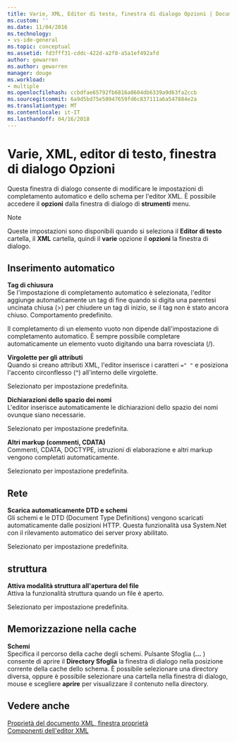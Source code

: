 ```yaml
---
title: Varie, XML, Editor di testo, finestra di dialogo Opzioni | Documenti Microsoft
ms.custom: ''
ms.date: 11/04/2016
ms.technology:
- vs-ide-general
ms.topic: conceptual
ms.assetid: fd3fff31-cddc-422d-a2f0-a5a1ef492afd
author: gewarren
ms.author: gewarren
manager: douge
ms.workload:
- multiple
ms.openlocfilehash: ccbdfae65792fb6816a0604db6339a9d63fa2ccb
ms.sourcegitcommit: 6a9d5bd75e50947659fd6c837111a6a547884e2a
ms.translationtype: MT
ms.contentlocale: it-IT
ms.lasthandoff: 04/16/2018
---
```

# <a name="miscellaneous-xml-text-editor-options-dialog-box"></a>Varie, XML, editor di testo, finestra di dialogo Opzioni
Questa finestra di dialogo consente di modificare le impostazioni di completamento automatico e dello schema per l'editor XML. È possibile accedere il **opzioni** dalla finestra di dialogo di **strumenti** menu.  
  
> [!NOTE]
>  Queste impostazioni sono disponibili quando si seleziona il **Editor di testo** cartella, il **XML** cartella, quindi il **varie** opzione il **opzioni** la finestra di dialogo.  
  
## <a name="auto-insert"></a>Inserimento automatico  
 **Tag di chiusura**  
 Se l'impostazione di completamento automatico è selezionata, l'editor aggiunge automaticamente un tag di fine quando si digita una parentesi uncinata chiusa (>) per chiudere un tag di inizio, se il tag non è stato ancora chiuso. Comportamento predefinito.  
  
 Il completamento di un elemento vuoto non dipende dall'impostazione di completamento automatico. È sempre possibile completare automaticamente un elemento vuoto digitando una barra rovesciata (/).  
  
 **Virgolette per gli attributi**  
 Quando si creano attributi XML, l'editor inserisce i caratteri `=" "` e posiziona l'accento circonflesso (^) all'interno delle virgolette.  
  
 Selezionato per impostazione predefinita.  
  
 **Dichiarazioni dello spazio dei nomi**  
 L'editor inserisce automaticamente le dichiarazioni dello spazio dei nomi ovunque siano necessarie.  
  
 Selezionato per impostazione predefinita.  
  
 **Altri markup (commenti, CDATA)**  
 Commenti, CDATA, DOCTYPE, istruzioni di elaborazione e altri markup vengono completati automaticamente.  
  
 Selezionato per impostazione predefinita.  
  
## <a name="network"></a>Rete  
 **Scarica automaticamente DTD e schemi**  
 Gli schemi e le DTD (Document Type Definitions) vengono scaricati automaticamente dalle posizioni HTTP. Questa funzionalità usa System.Net con il rilevamento automatico dei server proxy abilitato.  
  
 Selezionato per impostazione predefinita.  
  
## <a name="outlining"></a>struttura  
 **Attiva modalità struttura all'apertura del file**  
 Attiva la funzionalità struttura quando un file è aperto.  
  
 Selezionato per impostazione predefinita.  
  
## <a name="caching"></a>Memorizzazione nella cache  
 **Schemi**  
 Specifica il percorso della cache degli schemi. Pulsante Sfoglia (**...** ) consente di aprire il **Directory Sfoglia** la finestra di dialogo nella posizione corrente della cache dello schema. È possibile selezionare una directory diversa, oppure è possibile selezionare una cartella nella finestra di dialogo, mouse e scegliere **aprire** per visualizzare il contenuto nella directory.  
  
## <a name="see-also"></a>Vedere anche  
 [Proprietà del documento XML, finestra proprietà](../xml-tools/xml-document-properties-properties-window.md)   
 [Componenti dell'editor XML](../xml-tools/xml-editor-components.md)